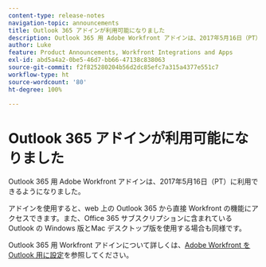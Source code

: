 ```yaml
---
content-type: release-notes
navigation-topic: announcements
title: Outlook 365 アドインが利用可能になりました
description: Outlook 365 用 Adobe Workfront アドインは、2017年5月16日（PT）に利用できるようになりました。
author: Luke
feature: Product Announcements, Workfront Integrations and Apps
exl-id: abd5a4a2-0be5-46d7-bb66-47138c838063
source-git-commit: f2f825280204b56d2dc85efc7a315a4377e551c7
workflow-type: ht
source-wordcount: '80'
ht-degree: 100%

---
```


# Outlook 365 アドインが利用可能になりました

Outlook 365 用 Adobe Workfront アドインは、2017年5月16日（PT）に利用できるようになりました。

アドインを使用すると、web 上の Outlook 365 から直接 Workfront の機能にアクセスできます。また、Office 365 サブスクリプションに含まれている Outlook の Windows 版とMac デスクトップ版を使用する場合も同様です。

Outlook 365 用 Workfront アドインについて詳しくは、[Adobe Workfront を Outlook 用に設定](../../workfront-integrations-and-apps/using-workfront-with-outlook/set-up-workfront-for-outlook.md)を参照してください。
